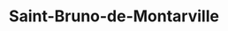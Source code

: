---
title: Saint-Bruno-de-Montarville
url: /saint-bruno-de-montarville/
latitude: 45.504
longitude: -73.375
---